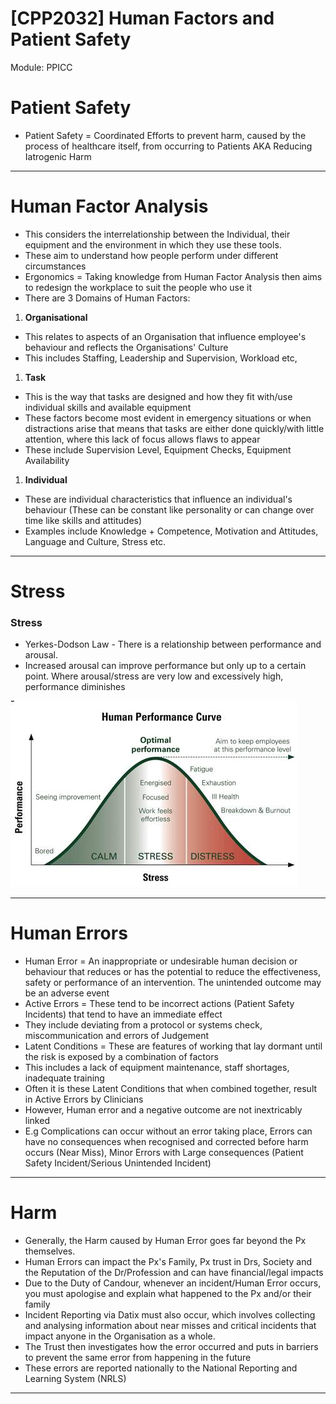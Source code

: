 # [CPP2032] Human Factors and Patient Safety

Module: PPICC

# Patient Safety

- Patient Safety = Coordinated Efforts to prevent harm, caused by the process of healthcare itself, from occurring to Patients AKA Reducing Iatrogenic Harm

---

# Human Factor Analysis

- This considers the interrelationship between the Individual, their equipment and the environment in which they use these tools.
- These aim to understand how people perform under different circumstances
- Ergonomics = Taking knowledge from Human Factor Analysis then aims to redesign the workplace to suit the people who use it
- There are 3 Domains of Human Factors:
1. **Organisational**
- This relates to aspects of an Organisation that influence employee's behaviour and reflects the Organisations' Culture
- This includes Staffing, Leadership and Supervision, Workload etc,
1. **Task** 
- This is the way that tasks are designed and how they fit with/use individual skills and available equipment
- These factors become most evident in emergency situations or when distractions arise that means that tasks are either done quickly/with little attention, where this lack of focus allows flaws to appear
- These include Supervision Level, Equipment Checks, Equipment Availability
1. **Individual**
- These are individual characteristics that influence an individual's behaviour (These can be constant like personality or can change over time like skills and attitudes)
- Examples include Knowledge + Competence, Motivation and Attitudes, Language and Culture, Stress etc.

---

# Stress

### Stress

- Yerkes-Dodson Law - There is a relationship between performance and arousal.
- Increased arousal can improve performance but only up to a certain point. Where arousal/stress are very low and excessively high, performance diminishes

![8aW1YnhPPmPaZTjY.jpg](%5BCPP2032%5D%20Human%20Factors%20and%20Patient%20Safety%20e62f49399bba4d038eb8b5421180842a/8aW1YnhPPmPaZTjY.jpg)

---

# Human Errors

- Human Error = An inappropriate or undesirable human decision or behaviour that reduces or has the potential to reduce the effectiveness, safety or performance of an intervention. The unintended outcome may be an adverse event
- Active Errors = These tend to be incorrect actions (Patient Safety Incidents) that tend to have an immediate effect
- They include deviating from a protocol or systems check, miscommunication and errors of Judgement
- Latent Conditions = These are features of working that lay dormant until the risk is exposed by a combination of factors
- This includes a lack of equipment maintenance, staff shortages, inadequate training
- Often it is these Latent Conditions that when combined together, result in Active Errors by Clinicians
- However, Human error and a negative outcome are not inextricably linked
- E.g Complications can occur without an error taking place, Errors can have no consequences when recognised and corrected before harm occurs (Near Miss), Minor Errors with Large consequences (Patient Safety Incident/Serious Unintended Incident)

---

# Harm

- Generally, the Harm caused by Human Error goes far beyond the Px themselves.
- Human Errors can impact the Px's Family, Px trust in Drs, Society and the Reputation of the Dr/Profession and can have financial/legal impacts
- Due to the Duty of Candour, whenever an incident/Human Error occurs, you must apologise and explain what happened to the Px and/or their family
- Incident Reporting via Datix must also occur, which involves collecting and analysing information about near misses and critical incidents that impact anyone in the Organisation as a whole.
- The Trust then investigates how the error occurred and puts in barriers to prevent the same error from happening in the future
- These errors are reported nationally to the National Reporting and Learning System (NRLS)

---